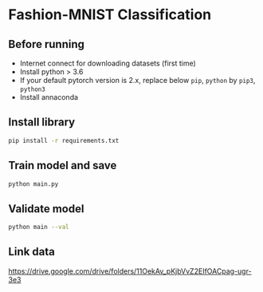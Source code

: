 # Fashion-MNIST Classification


## Before running
* Internet connect for downloading datasets (first time)
* Install python > 3.6
* If your default pytorch version is 2.x, replace below `pip`, `python` by `pip3`, `python3`
* Install annaconda
## Install library

```bash
pip install -r requirements.txt
```

## Train model and save 

```bash
python main.py
```

## Validate model

```bash
python main --val
```
## Link data
https://drive.google.com/drive/folders/11OekAv_pKjbVvZ2EIfOACpag-ugr-3e3